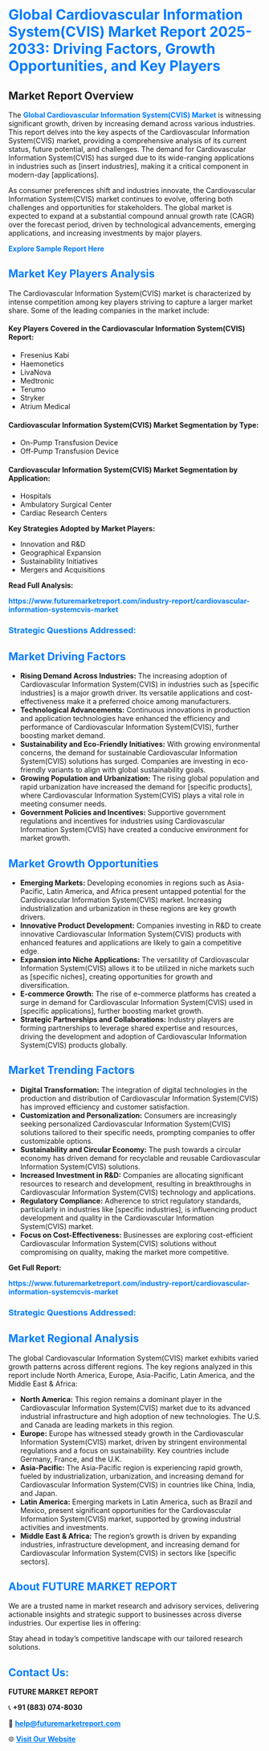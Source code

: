 <h1 style="color: #007BFF;">Global Cardiovascular Information System(CVIS) Market Report 2025-2033: Driving Factors, Growth Opportunities, and Key Players</h1>

<section id="overview">
<h2>Market Report Overview</h2>
<p>The <a href="https://www.futuremarketreport.com/industry-report/cardiovascular-information-systemcvis-market" style="color: #007BFF; text-decoration: none;"><strong>Global Cardiovascular Information System(CVIS) Market</strong></a> is witnessing significant growth, driven by increasing demand across various industries. This report delves into the key aspects of the Cardiovascular Information System(CVIS) market, providing a comprehensive analysis of its current status, future potential, and challenges. The demand for Cardiovascular Information System(CVIS) has surged due to its wide-ranging applications in industries such as [insert industries], making it a critical component in modern-day [applications].</p>
<p>As consumer preferences shift and industries innovate, the Cardiovascular Information System(CVIS) market continues to evolve, offering both challenges and opportunities for stakeholders. The global market is expected to expand at a substantial compound annual growth rate (CAGR) over the forecast period, driven by technological advancements, emerging applications, and increasing investments by major players.</p>
</section>

<section id="overview">
<p><a href="https://www.futuremarketreport.com/request-sample/reportId=34100" style="color: #007BFF; text-decoration: none;"><strong>Explore Sample Report Here</strong></a></p>
</section>

<section id="key-players">
<h2 style="color: #007BFF;">Market Key Players Analysis</h2>
<p>The Cardiovascular Information System(CVIS) market is characterized by intense competition among key players striving to capture a larger market share. Some of the leading companies in the market include:</p>
<h4>Key Players Covered in the Cardiovascular Information System(CVIS) Report:</h4>
<ul><li>Fresenius Kabi</li><li>Haemonetics</li><li>LivaNova</li><li>Medtronic</li><li>Terumo</li><li>Stryker</li><li>Atrium Medical</li></ul>
<h4>Cardiovascular Information System(CVIS) Market Segmentation by Type:</h4>
<ul><li>On-Pump Transfusion Device</li><li>Off-Pump Transfusion Device</li></ul>

<h4>Cardiovascular Information System(CVIS) Market Segmentation by Application:</h4>
<ul><li>Hospitals</li><li>Ambulatory Surgical Center</li><li>Cardiac Research Centers</li></ul>
<p><strong>Key Strategies Adopted by Market Players:</strong></p>
<ul>
<li>Innovation and R&D</li>
<li>Geographical Expansion</li>
<li>Sustainability Initiatives</li>
<li>Mergers and Acquisitions</li>
</ul>
</section>

<section>
<p><strong>Read Full Analysis: </strong></p><a href="https://www.futuremarketreport.com/industry-report/cardiovascular-information-systemcvis-market" style="color: #007BFF; text-decoration: none;"><strong>https://www.futuremarketreport.com/industry-report/cardiovascular-information-systemcvis-market</strong></a>
<h3 style="color: #007BFF;">Strategic Questions Addressed:</h3>
</section>

<section id="driving-factors">
<h2 style="color: #007BFF;">Market Driving Factors</h2>
<ul>
<li><strong>Rising Demand Across Industries:</strong> The increasing adoption of Cardiovascular Information System(CVIS) in industries such as [specific industries] is a major growth driver. Its versatile applications and cost-effectiveness make it a preferred choice among manufacturers.</li>
<li><strong>Technological Advancements:</strong> Continuous innovations in production and application technologies have enhanced the efficiency and performance of Cardiovascular Information System(CVIS), further boosting market demand.</li>
<li><strong>Sustainability and Eco-Friendly Initiatives:</strong> With growing environmental concerns, the demand for sustainable Cardiovascular Information System(CVIS) solutions has surged. Companies are investing in eco-friendly variants to align with global sustainability goals.</li>
<li><strong>Growing Population and Urbanization:</strong> The rising global population and rapid urbanization have increased the demand for [specific products], where Cardiovascular Information System(CVIS) plays a vital role in meeting consumer needs.</li>
<li><strong>Government Policies and Incentives:</strong> Supportive government regulations and incentives for industries using Cardiovascular Information System(CVIS) have created a conducive environment for market growth.</li>
</ul>
</section>

<section id="growth-opportunities">
<h2 style="color: #007BFF;">Market Growth Opportunities</h2>
<ul>
<li><strong>Emerging Markets:</strong> Developing economies in regions such as Asia-Pacific, Latin America, and Africa present untapped potential for the Cardiovascular Information System(CVIS) market. Increasing industrialization and urbanization in these regions are key growth drivers.</li>
<li><strong>Innovative Product Development:</strong> Companies investing in R&D to create innovative Cardiovascular Information System(CVIS) products with enhanced features and applications are likely to gain a competitive edge.</li>
<li><strong>Expansion into Niche Applications:</strong> The versatility of Cardiovascular Information System(CVIS) allows it to be utilized in niche markets such as [specific niches], creating opportunities for growth and diversification.</li>
<li><strong>E-commerce Growth:</strong> The rise of e-commerce platforms has created a surge in demand for Cardiovascular Information System(CVIS) used in [specific applications], further boosting market growth.</li>
<li><strong>Strategic Partnerships and Collaborations:</strong> Industry players are forming partnerships to leverage shared expertise and resources, driving the development and adoption of Cardiovascular Information System(CVIS) products globally.</li>
</ul>
</section>

<section id="trending-factors">
<h2 style="color: #007BFF;">Market Trending Factors</h2>
<ul>
<li><strong>Digital Transformation:</strong> The integration of digital technologies in the production and distribution of Cardiovascular Information System(CVIS) has improved efficiency and customer satisfaction.</li>
<li><strong>Customization and Personalization:</strong> Consumers are increasingly seeking personalized Cardiovascular Information System(CVIS) solutions tailored to their specific needs, prompting companies to offer customizable options.</li>
<li><strong>Sustainability and Circular Economy:</strong> The push towards a circular economy has driven demand for recyclable and reusable Cardiovascular Information System(CVIS) solutions.</li>
<li><strong>Increased Investment in R&D:</strong> Companies are allocating significant resources to research and development, resulting in breakthroughs in Cardiovascular Information System(CVIS) technology and applications.</li>
<li><strong>Regulatory Compliance:</strong> Adherence to strict regulatory standards, particularly in industries like [specific industries], is influencing product development and quality in the Cardiovascular Information System(CVIS) market.</li>
<li><strong>Focus on Cost-Effectiveness:</strong> Businesses are exploring cost-efficient Cardiovascular Information System(CVIS) solutions without compromising on quality, making the market more competitive.</li>
</ul>
</section>

<section>
<p><strong>Get Full Report: </strong></p><a href="https://www.futuremarketreport.com/industry-report/cardiovascular-information-systemcvis-market" style="color: #007BFF; text-decoration: none;"><strong>https://www.futuremarketreport.com/industry-report/cardiovascular-information-systemcvis-market</strong></a>
<h3 style="color: #007BFF;">Strategic Questions Addressed:</h3>
</section>


<section id="regional-analysis">
<h2 style="color: #007BFF;">Market Regional Analysis</h2>
<p>The global Cardiovascular Information System(CVIS) market exhibits varied growth patterns across different regions. The key regions analyzed in this report include North America, Europe, Asia-Pacific, Latin America, and the Middle East & Africa:</p>
<ul>
<li><strong>North America:</strong> This region remains a dominant player in the Cardiovascular Information System(CVIS) market due to its advanced industrial infrastructure and high adoption of new technologies. The U.S. and Canada are leading markets in this region.</li>
<li><strong>Europe:</strong> Europe has witnessed steady growth in the Cardiovascular Information System(CVIS) market, driven by stringent environmental regulations and a focus on sustainability. Key countries include Germany, France, and the U.K.</li>
<li><strong>Asia-Pacific:</strong> The Asia-Pacific region is experiencing rapid growth, fueled by industrialization, urbanization, and increasing demand for Cardiovascular Information System(CVIS) in countries like China, India, and Japan.</li>
<li><strong>Latin America:</strong> Emerging markets in Latin America, such as Brazil and Mexico, present significant opportunities for the Cardiovascular Information System(CVIS) market, supported by growing industrial activities and investments.</li>
<li><strong>Middle East & Africa:</strong> The region’s growth is driven by expanding industries, infrastructure development, and increasing demand for Cardiovascular Information System(CVIS) in sectors like [specific sectors].</li>
</ul>
</section>

<footer>
<h2 style="color: #007BFF;">About FUTURE MARKET REPORT</h2>
<p>We are a trusted name in market research and advisory services, delivering actionable insights and strategic support to businesses across diverse industries. Our expertise lies in offering:</p>

<p>Stay ahead in today’s competitive landscape with our tailored research solutions.</p>

<h2 style="color: #007BFF;">Contact Us:</h2>
<p><strong>FUTURE MARKET REPORT</strong></p>
<p>📞 <strong>+91 (883) 074-8030</strong></p>
<p>📧 <strong><a href="mailto:help@futuremarketreport.com" style="color: #007BFF;">help@futuremarketreport.com</a></strong></p>
<p>🌐 <strong><a href="https://www.futuremarketreport.com/" style="color: #007BFF;">Visit Our Website</a></strong></p>
</footer>